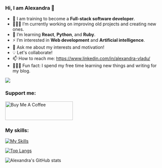 
###                                                    **Hi, I am Alexandra** 👋

- 🦄 I am training to become a **Full-stack software developer**.
- 👩🏼‍💻 I’m currently working on improving old projects and creating new ones.
- 🦋 I’m learning **React**, **Python**, and **Ruby**.
- ⚡️ I’m interested in **Web development** and **Artificial intelligence**.
- 💬 Ask me about my interests and motivation!
- 💡 Let's collaborate!
- 📫 How to reach me: https://www.linkedin.com/in/alexandra-vladu/
- 🧚🏼‍♀️ Fun fact: I spend my free time learning new things and writing for my blog.



![](https://komarev.com/ghpvc/?username=alexandravladu&color=blueviolet)

  

###   **Support me**:
<a href="https://www.buymeacoffee.com/alexandra21" target="_blank"><img src="https://cdn.buymeacoffee.com/buttons/v2/default-red.png" alt="Buy Me A Coffee" style="height: 60px !important;width: 217px !important;" ></a>




###   **My skills**:
[![My Skills](https://skills.thijs.gg/icons?i=js,html,css,nodejs,react,py,git,mysql,ruby,figma)](https://skills.thijs.gg)









[![Top Langs](https://github-readme-stats.vercel.app/api/top-langs/?username=alexandravladu)](https://github.com/alexandravladu/github-readme-stats)







![Alexandra's GitHub stats](https://github-readme-stats.vercel.app/api?username=alexandravladu&show_icons=true&theme=dracula)







